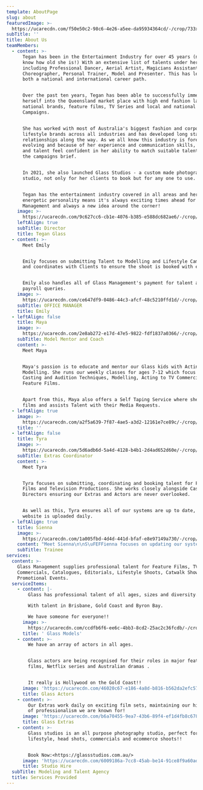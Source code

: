 ```yaml
---
template: AboutPage
slug: about
featuredImage: >-
  https://ucarecdn.com/f50e50c2-98c6-4e26-a5ee-da95934364cd/-/crop/733x508/0,35/-/preview/
subTitle: ''
title: About Us
teamMembers:
  - content: >-
      Tegan has been in the Entertainment Industry for over 45 years (now you
      know how old she is!) With an extensive list of talents under her belt
      including Professional Dancer, Aerial Artist, Magicians Assistant,
      Choreographer, Personal Trainer, Model and Presenter. This has led her to
      both a national and international career path.


      Over the past ten years, Tegan has been able to successfully immerse
      herself into the Queensland market place with high end fashion labels,
      national brands, feature films, TV Series and local and national TVC
      Campaigns.


      She has worked with most of Australia's biggest fashion and corporate
      lifestyle brands across all industries and has developed long standing
      relationships along the way. As we all know this industry is forever
      evolving and because of her experience and communication skills, clients
      and talent feel confident in her ability to match suitable talent to fit
      the campaigns brief. 


      In 2021, she also launched Glass Studios - a custom made photography
      studio, not only for her clients to book but for any one to use. 


      Tegan has the entertainment industry covered in all areas and her can-do
      energetic personality means it's always exciting times ahead for Glass
      Management and always a new idea around the corner!
    image: >-
      https://ucarecdn.com/9c627cc6-cb1e-4076-b385-e588dc682ae6/-/crop/614x669/0,0/-/preview/
    leftAlign: true
    subTitle: Director
    title: Tegan Glass
  - content: >-
      Meet Emily


      Emily focuses on submitting Talent to Modelling and Lifestyle Campaigns
      and coordinates with Clients to ensure the shoot is booked with ease.


      Emily also handles all of Glass Management's payment for talent and
      payroll queries.
    image: >-
      https://ucarecdn.com/ce647df9-0486-44c3-afcf-48c5210ffd1d/-/crop/733x786/0,0/-/preview/
    subTitle: OFFICE MANAGER
    title: Emily
  - leftAlign: false
    title: Maya
    image: >-
      https://ucarecdn.com/2e8ab272-e17d-47e5-9822-fdf1837a0366/-/crop/733x871/0,0/-/preview/
    subTitle: Model Mentor and Coach
    content: >-
      Meet Maya


      Maya's passion is to educate and mentor our Glass kids with Acting and
      Modelling. She runs our weekly classes for ages 7-12 which focus on
      Casting and Audition Techniques, Modelling, Acting to TV Commercials and
      Feature Films.


      Apart from this, Maya also offers a Self Taping Service where she coaches,
      films and assists Talent with their Media Requests.
  - leftAlign: true
    image: >-
      https://ucarecdn.com/a2f5a639-7f87-4ae5-a3d2-12161e7ce89c/-/crop/733x819/0,0/-/preview/
    title: ''
  - leftAlign: false
    title: Tyra
    image: >-
      https://ucarecdn.com/5d6adb6d-5a4d-4128-b4b1-2d4ad652d60e/-/crop/569x709/55,0/-/preview/
    subTitle: Extras Coordinator
    content: >-
      Meet Tyra


      Tyra focuses on submitting, coordinating and booking talent for Feature
      Films and Television Productions. She works closely alongside Casting
      Directors ensuring our Extras and Actors are never overlooked.


      As well as this, Tyra ensures all of our systems are up to date, and our
      website is uploaded daily.
  - leftAlign: true
    title: Sienna
    image: >-
      https://ucarecdn.com/1a005fbd-4d4d-441d-bfaf-e8e97149a730/-/crop/414x538/6,0/-/preview/
    content: "Meet Sienna\n\nS\uFEFFienna focuses on updating our systems and talents details and profiles.  \n\nA\uFEFFs well as this, she assists in our Kid's Acting and Modelling classes."
    subTitle: Trainee
services:
  content: >-
    Glass Management supplies professional talent for Feature Films, TV
    Commercials, Catalogues, Editorials, Lifestyle Shoots, Catwalk Shows and
    Promotional Events.
  serviceItems:
    - content: |-
        Glass has professional talent of all ages, sizes and diversity.

        With talent in Brisbane, Gold Coast and Byron Bay.

        We have someone for everyone!!
      image: >-
        https://ucarecdn.com/ccdfb6f6-ee6c-4bb3-8cd2-25ac2c36fcdb/-/crop/249x239/0,0/-/preview/
      title: ' Glass Models'
    - content: >-
        We have an array of actors in all ages. 


        Glass actors are being recognised for their roles in major feature
        films, Netflix series and Australian dramas .


        It really is Hollywood on the Gold Coast!!
      image: 'https://ucarecdn.com/46020c67-e186-4a8d-b816-b562da2efc57/'
      title: Glass Actors
    - content: >-
        Our Extras work daily on exciting film sets, maintaining our high level
        of professionalism we are known for!
      image: 'https://ucarecdn.com/b6a70455-9ea7-43b6-89f4-ef1d4fb8c678/'
      title: Glass Extras
    - content: >-
        Glass studios is an all purpose photography studio, perfect for
        lifestyle, head shots, commercials and ecommerce shoots!!


        Book Now:<https://glassstudios.com.au/>
      image: 'https://ucarecdn.com/6009186a-7cc8-45ab-be14-91ce8f9a60ad/'
      title: Studio Hire
  subTitle: Modeling and Talent Agency
  title: Services Provided
---
```


